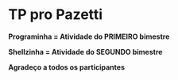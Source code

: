 # TP pro Pazetti
<b>Programinha = Atividade do PRIMEIRO bimestre</b>

<b>Shellzinha = Atividade do SEGUNDO bimestre</b>

<b>Agradeço a todos os participantes</b>
